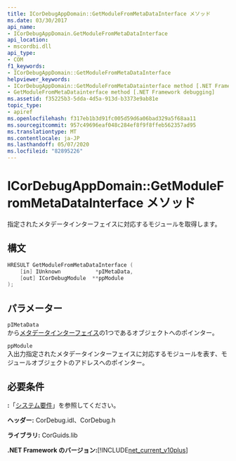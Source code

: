 ```yaml
---
title: ICorDebugAppDomain::GetModuleFromMetaDataInterface メソッド
ms.date: 03/30/2017
api_name:
- ICorDebugAppDomain.GetModuleFromMetaDataInterface
api_location:
- mscordbi.dll
api_type:
- COM
f1_keywords:
- ICorDebugAppDomain::GetModuleFromMetaDataInterface
helpviewer_keywords:
- ICorDebugAppDomain::GetModuleFromMetaDatainterface method [.NET Framework debugging]
- GetModuleFromMetaDatainterface method [.NET Framework debugging]
ms.assetid: f35225b3-5dda-4d5a-913d-b3373e9ab81e
topic_type:
- apiref
ms.openlocfilehash: f317eb1b3d91fc005d59d6a06bad329a5f68aa11
ms.sourcegitcommit: 957c49696eaf048c284ef8f9f8ffeb562357ad95
ms.translationtype: MT
ms.contentlocale: ja-JP
ms.lasthandoff: 05/07/2020
ms.locfileid: "82895226"
---
```

# <a name="icordebugappdomaingetmodulefrommetadatainterface-method"></a>ICorDebugAppDomain::GetModuleFromMetaDataInterface メソッド
指定されたメタデータインターフェイスに対応するモジュールを取得します。  
  
## <a name="syntax"></a>構文  
  
```cpp  
HRESULT GetModuleFromMetaDataInterface (  
    [in] IUnknown           *pIMetaData,  
    [out] ICorDebugModule  **ppModule  
);  
```  
  
## <a name="parameters"></a>パラメーター  
 `pIMetaData`  
 から[メタデータインターフェイス](../metadata/metadata-interfaces.md)の1つであるオブジェクトへのポインター。  
  
 `ppModule`  
 入出力指定されたメタデータインターフェイスに対応するモジュールを表す、モジュールオブジェクトのアドレスへのポインター。  
  
## <a name="requirements"></a>必要条件  
 **:**「[システム要件](../../get-started/system-requirements.md)」を参照してください。  
  
 **ヘッダー:** CorDebug.idl、CorDebug.h  
  
 **ライブラリ:** CorGuids.lib  
  
 **.NET Framework のバージョン:**[!INCLUDE[net_current_v10plus](../../../../includes/net-current-v10plus-md.md)]

